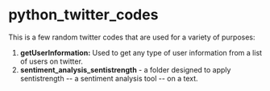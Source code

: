 # python_twitter_codes

This is a few random twitter codes that are used for a variety of purposes:

1. **getUserInformation:** Used to get any type of user information from a list of users on twitter. 
2. **sentiment_analysis_sentistrength** - a folder designed to apply sentistrength -- a sentiment analysis tool -- on a text. 
